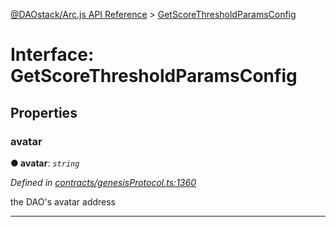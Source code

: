 [@DAOstack/Arc.js API Reference](../README.md) > [GetScoreThresholdParamsConfig](../interfaces/getscorethresholdparamsconfig.md)



# Interface: GetScoreThresholdParamsConfig


## Properties
<a id="avatar"></a>

###  avatar

**●  avatar**:  *`string`* 

*Defined in [contracts/genesisProtocol.ts:1360](https://github.com/daostack/arc.js/blob/6909d59/lib/contracts/genesisProtocol.ts#L1360)*



the DAO's avatar address




___


